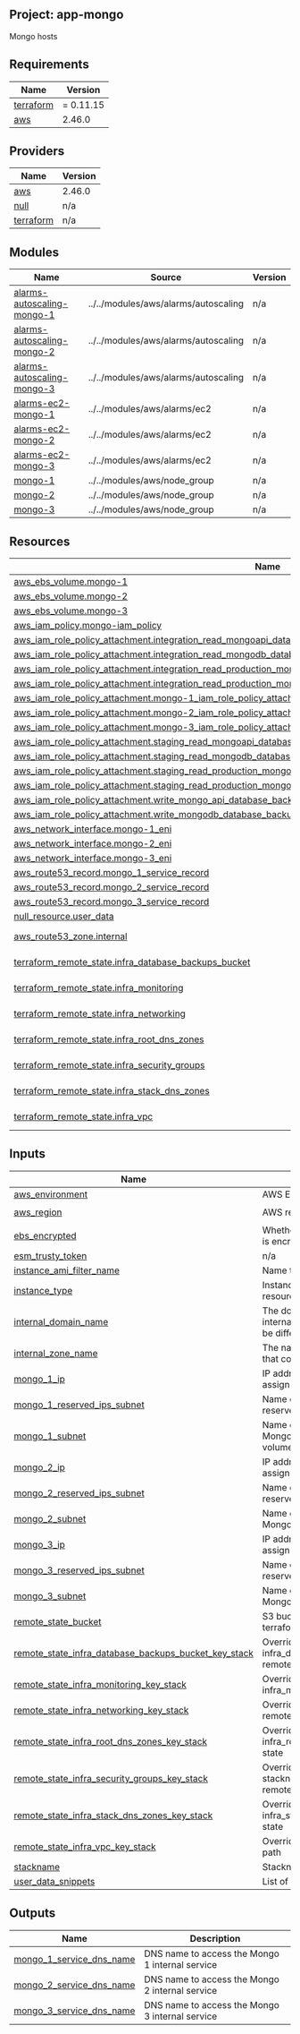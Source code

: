 ## Project: app-mongo

Mongo hosts

## Requirements

| Name | Version |
|------|---------|
| <a name="requirement_terraform"></a> [terraform](#requirement\_terraform) | = 0.11.15 |
| <a name="requirement_aws"></a> [aws](#requirement\_aws) | 2.46.0 |

## Providers

| Name | Version |
|------|---------|
| <a name="provider_aws"></a> [aws](#provider\_aws) | 2.46.0 |
| <a name="provider_null"></a> [null](#provider\_null) | n/a |
| <a name="provider_terraform"></a> [terraform](#provider\_terraform) | n/a |

## Modules

| Name | Source | Version |
|------|--------|---------|
| <a name="module_alarms-autoscaling-mongo-1"></a> [alarms-autoscaling-mongo-1](#module\_alarms-autoscaling-mongo-1) | ../../modules/aws/alarms/autoscaling | n/a |
| <a name="module_alarms-autoscaling-mongo-2"></a> [alarms-autoscaling-mongo-2](#module\_alarms-autoscaling-mongo-2) | ../../modules/aws/alarms/autoscaling | n/a |
| <a name="module_alarms-autoscaling-mongo-3"></a> [alarms-autoscaling-mongo-3](#module\_alarms-autoscaling-mongo-3) | ../../modules/aws/alarms/autoscaling | n/a |
| <a name="module_alarms-ec2-mongo-1"></a> [alarms-ec2-mongo-1](#module\_alarms-ec2-mongo-1) | ../../modules/aws/alarms/ec2 | n/a |
| <a name="module_alarms-ec2-mongo-2"></a> [alarms-ec2-mongo-2](#module\_alarms-ec2-mongo-2) | ../../modules/aws/alarms/ec2 | n/a |
| <a name="module_alarms-ec2-mongo-3"></a> [alarms-ec2-mongo-3](#module\_alarms-ec2-mongo-3) | ../../modules/aws/alarms/ec2 | n/a |
| <a name="module_mongo-1"></a> [mongo-1](#module\_mongo-1) | ../../modules/aws/node_group | n/a |
| <a name="module_mongo-2"></a> [mongo-2](#module\_mongo-2) | ../../modules/aws/node_group | n/a |
| <a name="module_mongo-3"></a> [mongo-3](#module\_mongo-3) | ../../modules/aws/node_group | n/a |

## Resources

| Name | Type |
|------|------|
| [aws_ebs_volume.mongo-1](https://registry.terraform.io/providers/hashicorp/aws/2.46.0/docs/resources/ebs_volume) | resource |
| [aws_ebs_volume.mongo-2](https://registry.terraform.io/providers/hashicorp/aws/2.46.0/docs/resources/ebs_volume) | resource |
| [aws_ebs_volume.mongo-3](https://registry.terraform.io/providers/hashicorp/aws/2.46.0/docs/resources/ebs_volume) | resource |
| [aws_iam_policy.mongo-iam_policy](https://registry.terraform.io/providers/hashicorp/aws/2.46.0/docs/resources/iam_policy) | resource |
| [aws_iam_role_policy_attachment.integration_read_mongoapi_database_backups_iam_role_policy_attachment](https://registry.terraform.io/providers/hashicorp/aws/2.46.0/docs/resources/iam_role_policy_attachment) | resource |
| [aws_iam_role_policy_attachment.integration_read_mongodb_database_backups_iam_role_policy_attachment](https://registry.terraform.io/providers/hashicorp/aws/2.46.0/docs/resources/iam_role_policy_attachment) | resource |
| [aws_iam_role_policy_attachment.integration_read_production_mongoapi_database_backups_iam_role_policy_attachment](https://registry.terraform.io/providers/hashicorp/aws/2.46.0/docs/resources/iam_role_policy_attachment) | resource |
| [aws_iam_role_policy_attachment.integration_read_production_mongodb_database_backups_iam_role_policy_attachment](https://registry.terraform.io/providers/hashicorp/aws/2.46.0/docs/resources/iam_role_policy_attachment) | resource |
| [aws_iam_role_policy_attachment.mongo-1_iam_role_policy_attachment](https://registry.terraform.io/providers/hashicorp/aws/2.46.0/docs/resources/iam_role_policy_attachment) | resource |
| [aws_iam_role_policy_attachment.mongo-2_iam_role_policy_attachment](https://registry.terraform.io/providers/hashicorp/aws/2.46.0/docs/resources/iam_role_policy_attachment) | resource |
| [aws_iam_role_policy_attachment.mongo-3_iam_role_policy_attachment](https://registry.terraform.io/providers/hashicorp/aws/2.46.0/docs/resources/iam_role_policy_attachment) | resource |
| [aws_iam_role_policy_attachment.staging_read_mongoapi_database_backups_iam_role_policy_attachment](https://registry.terraform.io/providers/hashicorp/aws/2.46.0/docs/resources/iam_role_policy_attachment) | resource |
| [aws_iam_role_policy_attachment.staging_read_mongodb_database_backups_iam_role_policy_attachment](https://registry.terraform.io/providers/hashicorp/aws/2.46.0/docs/resources/iam_role_policy_attachment) | resource |
| [aws_iam_role_policy_attachment.staging_read_production_mongoapi_database_backups_iam_role_policy_attachment](https://registry.terraform.io/providers/hashicorp/aws/2.46.0/docs/resources/iam_role_policy_attachment) | resource |
| [aws_iam_role_policy_attachment.staging_read_production_mongodb_database_backups_iam_role_policy_attachment](https://registry.terraform.io/providers/hashicorp/aws/2.46.0/docs/resources/iam_role_policy_attachment) | resource |
| [aws_iam_role_policy_attachment.write_mongo_api_database_backups_iam_role_policy_attachment](https://registry.terraform.io/providers/hashicorp/aws/2.46.0/docs/resources/iam_role_policy_attachment) | resource |
| [aws_iam_role_policy_attachment.write_mongodb_database_backups_iam_role_policy_attachment](https://registry.terraform.io/providers/hashicorp/aws/2.46.0/docs/resources/iam_role_policy_attachment) | resource |
| [aws_network_interface.mongo-1_eni](https://registry.terraform.io/providers/hashicorp/aws/2.46.0/docs/resources/network_interface) | resource |
| [aws_network_interface.mongo-2_eni](https://registry.terraform.io/providers/hashicorp/aws/2.46.0/docs/resources/network_interface) | resource |
| [aws_network_interface.mongo-3_eni](https://registry.terraform.io/providers/hashicorp/aws/2.46.0/docs/resources/network_interface) | resource |
| [aws_route53_record.mongo_1_service_record](https://registry.terraform.io/providers/hashicorp/aws/2.46.0/docs/resources/route53_record) | resource |
| [aws_route53_record.mongo_2_service_record](https://registry.terraform.io/providers/hashicorp/aws/2.46.0/docs/resources/route53_record) | resource |
| [aws_route53_record.mongo_3_service_record](https://registry.terraform.io/providers/hashicorp/aws/2.46.0/docs/resources/route53_record) | resource |
| [null_resource.user_data](https://registry.terraform.io/providers/hashicorp/null/latest/docs/resources/resource) | resource |
| [aws_route53_zone.internal](https://registry.terraform.io/providers/hashicorp/aws/2.46.0/docs/data-sources/route53_zone) | data source |
| [terraform_remote_state.infra_database_backups_bucket](https://registry.terraform.io/providers/hashicorp/terraform/latest/docs/data-sources/remote_state) | data source |
| [terraform_remote_state.infra_monitoring](https://registry.terraform.io/providers/hashicorp/terraform/latest/docs/data-sources/remote_state) | data source |
| [terraform_remote_state.infra_networking](https://registry.terraform.io/providers/hashicorp/terraform/latest/docs/data-sources/remote_state) | data source |
| [terraform_remote_state.infra_root_dns_zones](https://registry.terraform.io/providers/hashicorp/terraform/latest/docs/data-sources/remote_state) | data source |
| [terraform_remote_state.infra_security_groups](https://registry.terraform.io/providers/hashicorp/terraform/latest/docs/data-sources/remote_state) | data source |
| [terraform_remote_state.infra_stack_dns_zones](https://registry.terraform.io/providers/hashicorp/terraform/latest/docs/data-sources/remote_state) | data source |
| [terraform_remote_state.infra_vpc](https://registry.terraform.io/providers/hashicorp/terraform/latest/docs/data-sources/remote_state) | data source |

## Inputs

| Name | Description | Type | Default | Required |
|------|-------------|------|---------|:--------:|
| <a name="input_aws_environment"></a> [aws\_environment](#input\_aws\_environment) | AWS Environment | `string` | n/a | yes |
| <a name="input_aws_region"></a> [aws\_region](#input\_aws\_region) | AWS region | `string` | `"eu-west-1"` | no |
| <a name="input_ebs_encrypted"></a> [ebs\_encrypted](#input\_ebs\_encrypted) | Whether or not the EBS volume is encrypted | `string` | n/a | yes |
| <a name="input_esm_trusty_token"></a> [esm\_trusty\_token](#input\_esm\_trusty\_token) | n/a | `string` | n/a | yes |
| <a name="input_instance_ami_filter_name"></a> [instance\_ami\_filter\_name](#input\_instance\_ami\_filter\_name) | Name to use to find AMI images | `string` | `""` | no |
| <a name="input_instance_type"></a> [instance\_type](#input\_instance\_type) | Instance type used for EC2 resources | `string` | `"m5.large"` | no |
| <a name="input_internal_domain_name"></a> [internal\_domain\_name](#input\_internal\_domain\_name) | The domain name of the internal DNS records, it could be different from the zone name | `string` | n/a | yes |
| <a name="input_internal_zone_name"></a> [internal\_zone\_name](#input\_internal\_zone\_name) | The name of the Route53 zone that contains internal records | `string` | n/a | yes |
| <a name="input_mongo_1_ip"></a> [mongo\_1\_ip](#input\_mongo\_1\_ip) | IP address of the private IP to assign to the instance | `string` | n/a | yes |
| <a name="input_mongo_1_reserved_ips_subnet"></a> [mongo\_1\_reserved\_ips\_subnet](#input\_mongo\_1\_reserved\_ips\_subnet) | Name of the subnet to place the reserved IP of the instance | `string` | n/a | yes |
| <a name="input_mongo_1_subnet"></a> [mongo\_1\_subnet](#input\_mongo\_1\_subnet) | Name of the subnet to place the Mongo instance 1 and EBS volume | `string` | n/a | yes |
| <a name="input_mongo_2_ip"></a> [mongo\_2\_ip](#input\_mongo\_2\_ip) | IP address of the private IP to assign to the instance | `string` | n/a | yes |
| <a name="input_mongo_2_reserved_ips_subnet"></a> [mongo\_2\_reserved\_ips\_subnet](#input\_mongo\_2\_reserved\_ips\_subnet) | Name of the subnet to place the reserved IP of the instance | `string` | n/a | yes |
| <a name="input_mongo_2_subnet"></a> [mongo\_2\_subnet](#input\_mongo\_2\_subnet) | Name of the subnet to place the Mongo 2 and EBS volume | `string` | n/a | yes |
| <a name="input_mongo_3_ip"></a> [mongo\_3\_ip](#input\_mongo\_3\_ip) | IP address of the private IP to assign to the instance | `string` | n/a | yes |
| <a name="input_mongo_3_reserved_ips_subnet"></a> [mongo\_3\_reserved\_ips\_subnet](#input\_mongo\_3\_reserved\_ips\_subnet) | Name of the subnet to place the reserved IP of the instance | `string` | n/a | yes |
| <a name="input_mongo_3_subnet"></a> [mongo\_3\_subnet](#input\_mongo\_3\_subnet) | Name of the subnet to place the Mongo 3 and EBS volume | `string` | n/a | yes |
| <a name="input_remote_state_bucket"></a> [remote\_state\_bucket](#input\_remote\_state\_bucket) | S3 bucket we store our terraform state in | `string` | n/a | yes |
| <a name="input_remote_state_infra_database_backups_bucket_key_stack"></a> [remote\_state\_infra\_database\_backups\_bucket\_key\_stack](#input\_remote\_state\_infra\_database\_backups\_bucket\_key\_stack) | Override stackname path to infra\_database\_backups\_bucket remote state | `string` | `""` | no |
| <a name="input_remote_state_infra_monitoring_key_stack"></a> [remote\_state\_infra\_monitoring\_key\_stack](#input\_remote\_state\_infra\_monitoring\_key\_stack) | Override stackname path to infra\_monitoring remote state | `string` | `""` | no |
| <a name="input_remote_state_infra_networking_key_stack"></a> [remote\_state\_infra\_networking\_key\_stack](#input\_remote\_state\_infra\_networking\_key\_stack) | Override infra\_networking remote state path | `string` | `""` | no |
| <a name="input_remote_state_infra_root_dns_zones_key_stack"></a> [remote\_state\_infra\_root\_dns\_zones\_key\_stack](#input\_remote\_state\_infra\_root\_dns\_zones\_key\_stack) | Override stackname path to infra\_root\_dns\_zones remote state | `string` | `""` | no |
| <a name="input_remote_state_infra_security_groups_key_stack"></a> [remote\_state\_infra\_security\_groups\_key\_stack](#input\_remote\_state\_infra\_security\_groups\_key\_stack) | Override infra\_security\_groups stackname path to infra\_vpc remote state | `string` | `""` | no |
| <a name="input_remote_state_infra_stack_dns_zones_key_stack"></a> [remote\_state\_infra\_stack\_dns\_zones\_key\_stack](#input\_remote\_state\_infra\_stack\_dns\_zones\_key\_stack) | Override stackname path to infra\_stack\_dns\_zones remote state | `string` | `""` | no |
| <a name="input_remote_state_infra_vpc_key_stack"></a> [remote\_state\_infra\_vpc\_key\_stack](#input\_remote\_state\_infra\_vpc\_key\_stack) | Override infra\_vpc remote state path | `string` | `""` | no |
| <a name="input_stackname"></a> [stackname](#input\_stackname) | Stackname | `string` | n/a | yes |
| <a name="input_user_data_snippets"></a> [user\_data\_snippets](#input\_user\_data\_snippets) | List of user-data snippets | `list(string)` | n/a | yes |

## Outputs

| Name | Description |
|------|-------------|
| <a name="output_mongo_1_service_dns_name"></a> [mongo\_1\_service\_dns\_name](#output\_mongo\_1\_service\_dns\_name) | DNS name to access the Mongo 1 internal service |
| <a name="output_mongo_2_service_dns_name"></a> [mongo\_2\_service\_dns\_name](#output\_mongo\_2\_service\_dns\_name) | DNS name to access the Mongo 2 internal service |
| <a name="output_mongo_3_service_dns_name"></a> [mongo\_3\_service\_dns\_name](#output\_mongo\_3\_service\_dns\_name) | DNS name to access the Mongo 3 internal service |
